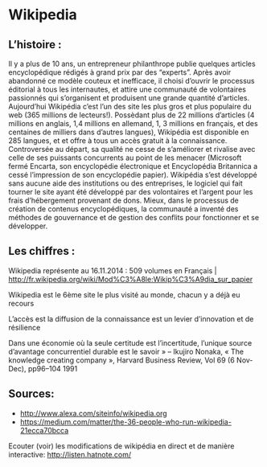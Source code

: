 
# Wikipedia

## L’histoire :

Il y a plus de 10 ans, un entrepreneur philanthrope publie quelques articles encyclopédique rédigés à grand prix par des “experts”. Après avoir abandonné ce modèle couteux et inefficace, il choisi d’ouvrir le processus éditorial à tous les internautes, et attire une communauté de volontaires passionnés qui s’organisent et produisent une grande quantité d’articles.
Aujourd’hui Wikipédia c’est l’un des site les plus gros et plus populaire du web (365 millions de lecteurs!). Possèdant plus de 22 millions d’articles (4 millions en anglais, 1,4 millions en allemand, 1, 3 millions en français, et des centaines de milliers dans d’autres langues), Wikipédia est disponible en 285 langues, et et offre à tous un accès gratuit à la connaissance.
Controversée au départ, sa qualité ne cesse de s’améliorer et rivalise avec celle de ses puissants concurrents au point de les menacer (Microsoft fermé Encarta, son encyclopédie électronique et Encyclopédia Britannica a cessé l’impression de son encyclopédie papier).
Wikipédia s’est développé sans aucune aide des institutions ou des entreprises, le logiciel qui fait tourner le site ayant été développé par des volontaires et l’argent pour les frais d’hébergement provenant de dons.
Mieux, dans le processus de création de contenus encyclopédiques, la communauté a inventé des méthodes de gouvernance et de gestion des conflits pour fonctionner et se développer.

## Les chiffres :

Wikipedia représente au 16.11.2014 : 509 volumes en Français | http://fr.wikipedia.org/wiki/Mod%C3%A8le:Wikip%C3%A9dia_sur_papier

Wikipedia est le 6ème site le plus visité au monde, chacun y a déjà eu recours

L’accès est la diffusion de la connaissance est un levier d’innovation et de résilience

Dans une économie où la seule certitude est l’incertitude, l’unique source d’avantage concurrentiel durable est le savoir » – Ikujiro Nonaka, « The knowledge creating company », Harvard Business Review, Vol 69 (6 Nov-Dec), pp96–104 1991

## Sources:

- http://www.alexa.com/siteinfo/wikipedia.org
- https://medium.com/matter/the-36-people-who-run-wikipedia-21ecca70bcca

Ecouter (voir) les modifications de wikipédia en direct et de manière interactive: http://listen.hatnote.com/

